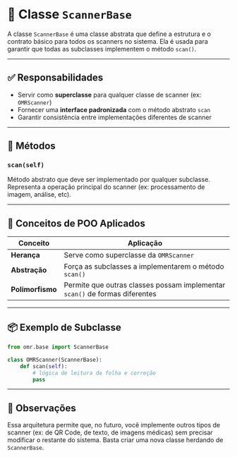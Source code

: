 
# 📄 Classe `ScannerBase`

A classe `ScannerBase` é uma classe abstrata que define a estrutura e o contrato básico para todos os scanners no sistema. Ela é usada para garantir que todas as subclasses implementem o método `scan()`.

---

## ✅ Responsabilidades

- Servir como **superclasse** para qualquer classe de scanner (ex: `OMRScanner`)
- Fornecer uma **interface padronizada** com o método abstrato `scan`
- Garantir consistência entre implementações diferentes de scanner

---

## 🧩 Métodos

### `scan(self)`
Método abstrato que deve ser implementado por qualquer subclasse. Representa a operação principal do scanner (ex: processamento de imagem, análise, etc).

---

## 🔐 Conceitos de POO Aplicados

| Conceito         | Aplicação                                                 |
|------------------|------------------------------------------------------------|
| **Herança**      | Serve como superclasse da `OMRScanner`                    |
| **Abstração**    | Força as subclasses a implementarem o método `scan()`     |
| **Polimorfismo** | Permite que outras classes possam implementar `scan()` de formas diferentes |

---

## 📦 Exemplo de Subclasse

```python
from omr.base import ScannerBase

class OMRScanner(ScannerBase):
    def scan(self):
        # lógica de leitura da folha e correção
        pass
```

---

## 🧠 Observações

Essa arquitetura permite que, no futuro, você implemente outros tipos de scanner (ex: de QR Code, de texto, de imagens médicas) sem precisar modificar o restante do sistema. Basta criar uma nova classe herdando de `ScannerBase`.
